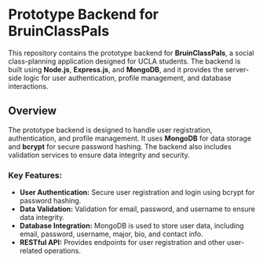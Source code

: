 # Prototype Backend for BruinClassPals

This repository contains the prototype backend for **BruinClassPals**, a social class-planning application designed for UCLA students. The backend is built using **Node.js**, **Express.js**, and **MongoDB**, and it provides the server-side logic for user authentication, profile management, and database interactions.

## Overview

The prototype backend is designed to handle user registration, authentication, and profile management. It uses **MongoDB** for data storage and **bcrypt** for secure password hashing. The backend also includes validation services to ensure data integrity and security.

### Key Features:
- **User Authentication:** Secure user registration and login using bcrypt for password hashing.
- **Data Validation:** Validation for email, password, and username to ensure data integrity.
- **Database Integration:** MongoDB is used to store user data, including email, password, username, major, bio, and contact info.
- **RESTful API:** Provides endpoints for user registration and other user-related operations.

